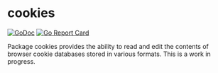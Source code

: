# cookies

[![GoDoc](https://img.shields.io/static/v1?label=godoc&message=reference&color=blue)](https://pkg.go.dev/github.com/creachadair/cookies)
[![Go Report Card](https://goreportcard.com/badge/github.com/creachadair/cookies)](https://goreportcard.com/report/github.com/creachadair/cookies)

Package cookies provides the ability to read and edit the contents of browser
cookie databases stored in various formats. This is a work in progress.
